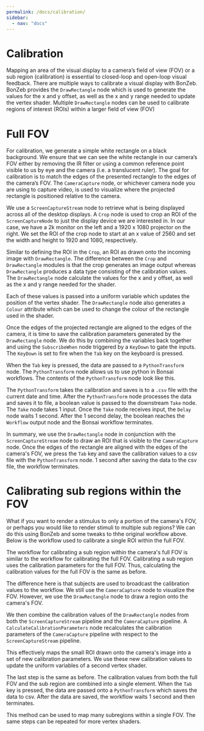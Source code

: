 ```yaml
---
permalink: /docs/calibration/
sidebar:
  - nav: "docs"
---
```


# Calibration
Mapping an area of the visual display to a camera’s field of view (FOV) or a sub region (calibration) is essential to closed-loop and open-loop visual feedback.
There are multiple ways to calibrate a visual display with BonZeb. 
BonZeb provides the `DrawRectangle` node which is used to generate the values for the x and y offset, as well as the x and y range needed to update the vertex shader.
Multiple `DrawRectangle` nodes can be used to calibrate regions of interest (ROIs) within a larger field of view (FOV)

# Full FOV
For calibration, we generate a simple white rectangle on a black background. 
We ensure that we can see the white rectangle in our camera’s FOV either by removing the IR filter or using a common reference point visible to us by eye and the camera (i.e. a translucent ruler). 
The goal for calibration is to match the edges of the presented rectangle to the edges of the camera’s FOV.
The `CameraCapture` node, or whichever camera node you are using to capture video, is used to visualize where the projected rectangle is positioned relative to the camera.

We use a `ScreenCaptureStream` node to retrieve what is being displayed across all of the desktop displays.
A `Crop` node is used to crop an ROI of the `ScreenCaptureNode` to just the display device we are interested in.
In our case, we have a 2k monitor on the left and a 1920 x 1080 projector on the right.
We set the ROI of the crop node to start at an x value of 2560 and set the width and height to 1920 and 1080, respectively.

Similar to defining the ROI in the `Crop`, an ROI as drawn onto the incoming image with `DrawRectangle`.
The difference between the `Crop` and `DrawRectangle` modules is that the crop generates an image output whereas `DrawRectangle` produces a data type consisting of the calibration values.
The `DrawRectangle` node calculate the values for the x and y offset, as well as the x and y range needed for the shader.

Each of these values is passed into a uniform variable which updates the position of the vertex shader.
The `DrawRectangle` node also generates a `Colour` attribute which can be used to change the colour of the rectangle used in the shader.

Once the edges of the projected rectangle are aligned to the edges of the camera, it is time to save the calibration parameters generated by the `DrawRectangle` node.
We do this by combining the variables back together and using the `SubscribeWhen` node triggered by a `KeyDown` to gate the inputs.
The `KeyDown` is set to fire when the `Tab` key on the keyboard is pressed.

When the `Tab` key is pressed, the data are passed to a `PythonTransform` node.
The `PythonTransform` node allows us to use python in Bonsai workflows.
The contents of the `PythonTransform` node look like this.

The `PythonTransform` takes the calibration and saves is to a `.csv` file with the current date and time.
After the `PythonTransform` node processes the data and saves it to file, a boolean value is passed to the downstream `Take` node.
The `Take` node takes 1 input.
Once the `Take` node receives input, the `Delay` node waits 1 second.
After the 1 second delay, the boolean reaches the `Workflow` output node and the Bonsai workflow terminates.

In summary, we use the `DrawRectangle` node in conjunction with the `ScreenCaptureStream` node to draw an ROI that is visible to the `CameraCapture` node.
Once the edges of the rectangle are aligned with the edges of the camera's FOV, we press the `Tab` key and save the calibration values to a csv file with the `PythonTransform` node.
1 second after saving the data to the csv file, the workflow terminates.

# Calibrating sub regions within the FOV
What if you want to render a stimulus to only a portion of the camera's FOV, or perhaps you would like to render stimuli to multiple sub regions?
We can do this using BonZeb and some tweaks to thhe original workflow above.
Below is the workflow used to calibrate a single ROI within the full FOV.

The workflow for calibrating a sub region within the camera's full FOV is similar to the workflow for calibrating the full FOV.
Calibrating a sub region uses the calibration parameters for the full FOV.
Thus, calculating the calibration values for the full FOV is the same as before.

The difference here is that subjects are used to broadcast the calibration values to the workflow.
We still use the `CameraCapture` node to visualize the FOV.
However, we use the `DrawRectangle` node to draw a region onto the camera's FOV.

We then combine the calibration values of the `DrawRectangle` nodes from both the `ScreenCaptureStream` pipeline and the `CameraCapture` pipeline.
A `CalculateCalibrationParameters` node recalculates the calibration parameters of the `CameraCapture` pipeline with respect to the `ScreenCaptureStream` pipeline.

This effectively maps the small ROI drawn onto the camera's image into a set of new calibration parameters.
We use these new calibration values to update the uniform variables of a second vertex shader. 

The last step is the same as before.
The calibration values from both the full FOV and the sub region are combined into a single element.
When the `Tab` key is pressed, the data are passed onto a `PythonTransform` which saves the data to csv.
After the data are saved, the workflow waits 1 second and then terminates.

This method can be used to map many subregions within a single FOV.
The same steps can be repeated for more vertex shaders.
